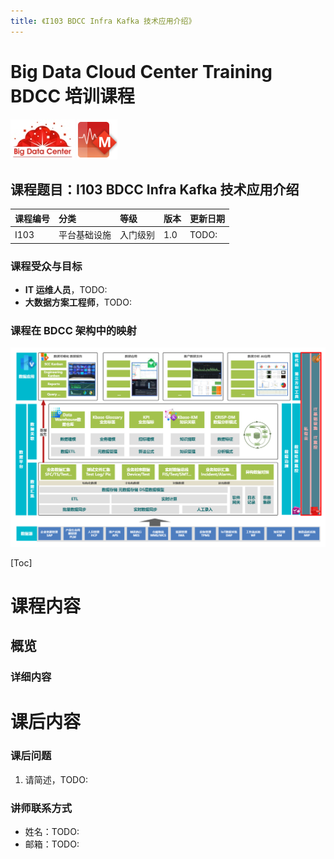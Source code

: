 ```yaml
---
title: 《I103 BDCC Infra Kafka 技术应用介绍》
---
```


# Big Data Cloud Center Training BDCC 培训课程

![](../images/BDC.jpg) ![](../../封面前言和封底%20Cover%20Preface/resource/M-64.png)

## 课程题目：I103 BDCC Infra Kafka 技术应用介绍

| 课程编号 | 分类         | 等级     | 版本 | 更新日期 |
| :------- | :----------- | :------- | :--- | :------- |
| I103     | 平台基础设施 | 入门级别 | 1.0  | TODO:    |

### 课程受众与目标

- **IT 运维人员**，TODO:
- **大数据方案工程师**，TODO:

### 课程在 BDCC 架构中的映射

![](../../封面前言和封底%20Cover%20Preface/resource/BDCC-traning-infra1.png)

[Toc]

# 课程内容

## 概览

### 详细内容

# 课后内容

### 课后问题

1. 请简述，TODO:

### 讲师联系方式

- 姓名：TODO:
- 邮箱：TODO:
